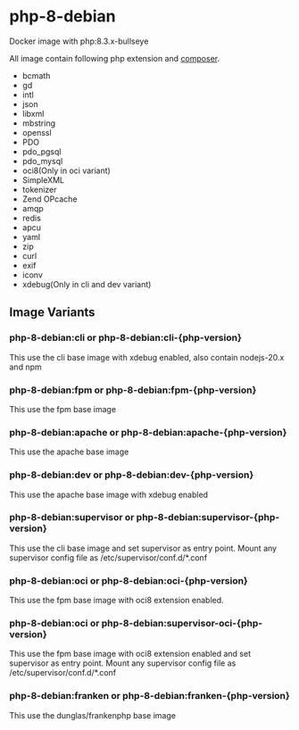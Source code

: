 # php-8-debian
Docker image with php:8.3.x-bullseye

All image contain following php extension and [composer](https://github.com/composer/composer).

- bcmath
- gd
- intl
- json
- libxml
- mbstring
- openssl
- PDO
- pdo_pgsql
- pdo_mysql
- oci8(Only in oci variant)
- SimpleXML
- tokenizer
- Zend OPcache
- amqp
- redis
- apcu
- yaml
- zip
- curl
- exif
- iconv
- xdebug(Only in cli and dev variant)

## Image Variants
### php-8-debian:cli or php-8-debian:cli-{php-version}
This use the cli base image with xdebug enabled, also contain nodejs-20.x and npm

### php-8-debian:fpm or php-8-debian:fpm-{php-version}
This use the fpm base image

### php-8-debian:apache or php-8-debian:apache-{php-version}
This use the apache base image

### php-8-debian:dev or php-8-debian:dev-{php-version}
This use the apache base image with xdebug enabled

### php-8-debian:supervisor or php-8-debian:supervisor-{php-version}
This use the cli base image and set supervisor as entry point. Mount any supervisor config file as /etc/supervisor/conf.d/*.conf

### php-8-debian:oci or php-8-debian:oci-{php-version}
This use the fpm base image with oci8 extension enabled.

### php-8-debian:oci or php-8-debian:supervisor-oci-{php-version}
This use the fpm base image with oci8 extension enabled and set supervisor as entry point. Mount any supervisor config file as /etc/supervisor/conf.d/*.conf

### php-8-debian:franken or php-8-debian:franken-{php-version}
This use the dunglas/frankenphp base image
